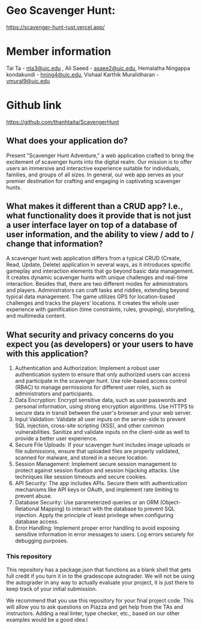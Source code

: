 # Geo Scavenger Hunt: 
https://scavenger-hunt-rust.vercel.app/

# Member information
Tai Ta - nta3@uic.edu , Ali Saeed - asaee2@uic.edu, Hemalatha Ningappa kondakundi - hning4@uic.edu, Vishaal Karthik Muralidharan - vmural9@uic.edu


# Github link
https://github.com/thanhtaita/ScavengerHunt

## What does your application do? 
Present "Scavenger Hunt Adventure," a web application crafted to bring the excitement of scavenger hunts into the digital realm. Our mission is to offer users an immersive and interactive experience suitable for individuals, families, and groups of all sizes. In general, our web app serves as your premier destination for crafting and engaging in captivating scavenger hunts.

## What makes it different than a CRUD app? I.e., what functionality does it provide that is not just a user interface layer on top of a database of user information, and the ability to view / add to / change that information? 
A scavenger hunt web application differs from a typical CRUD (Create, Read, Update, Delete) application in several ways, as it introduces specific gameplay and interaction elements that go beyond basic data management. It creates dynamic scavenger hunts with unique challenges and real-time interaction. Besides that, there are two different modes for administrators and players. Administrators can craft tasks and riddles, extending beyond typical data management. The game utilizes GPS for location-based challenges and tracks the players’ locations. It creates the whole user experience with gamification (time constraints, rules, grouping), storytelling, and multimedia content.

## What security and privacy concerns do you expect you (as developers) or your users to have with this application?
1. Authentication and Authorization:
Implement a robust user authentication system to ensure that only authorized users can access and participate in the scavenger hunt.
Use role-based access control (RBAC) to manage permissions for different user roles, such as administrators and participants.
2. Data Encryption:
Encrypt sensitive data, such as user passwords and personal information, using strong encryption algorithms.
Use HTTPS to secure data in transit between the user's browser and your web server.
3. Input Validation:
Validate all user inputs on the server-side to prevent SQL injection, cross-site scripting (XSS), and other common vulnerabilities.
Sanitize and validate inputs on the client-side as well to provide a better user experience.
4. Secure File Uploads:
If your scavenger hunt includes image uploads or file submissions, ensure that uploaded files are properly validated, scanned for malware, and stored in a secure location.
5. Session Management:
Implement secure session management to protect against session fixation and session hijacking attacks.
Use techniques like session timeouts and secure cookies.
6. API Security:
The app includes APIs. Secure them with authentication mechanisms like API keys or OAuth, and implement rate limiting to prevent abuse.
7. Database Security:
Use parameterized queries or an ORM (Object-Relational Mapping) to interact with the database to prevent SQL injection.
Apply the principle of least privilege when configuring database access.
8. Error Handling:
Implement proper error handling to avoid exposing sensitive information in error messages to users.
Log errors securely for debugging purposes.


### This repository

This repository has a package.json that functions as a blank shell that gets full credit if you turn it in to the gradescope autograder. We will not be using the autograder in any way to actually evaluate your project, it is just there to keep track of your initial submission.

We recommend that you use this repository for your final project code. This will allow you to ask questions on Piazza and get help from the TAs and instructors. Adding a real linter, type checker, etc., based on our other examples would be a good idea.l
